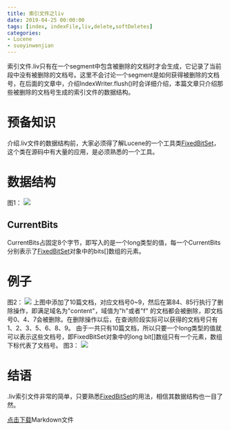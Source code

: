 ```yaml
---
title: 索引文件之liv
date: 2019-04-25 00:00:00
tags: [index, indexFile,liv,delete,softDeletes]
categories:
- Lucene
- suoyinwenjian
---
```


索引文件.liv只有在一个segment中包含被删除的文档时才会生成，它记录了当前段中没有被删除的文档号。这里不会讨论一个segment是如何获得被删除的文档号，在后面的文章中，介绍IndexWriter.flush()时会详细介绍，本篇文章只介绍那些被删除的文档号生成的索引文件的数据结构。
# 预备知识
介绍.liv文件的数据结构前，大家必须得了解Lucene的一个工具类[FixedBitSet](https://www.amazingkoala.com.cn/Lucene/gongjulei/2019/0404/FixedBitSet)，这个类在源码中有大量的应用，是必须熟悉的一个工具。
# 数据结构
图1：
<img src="http://www.amazingkoala.com.cn/uploads/lucene/索引文件/liv/1.png">
## CurrentBits
CurrentBits占固定8个字节，即写入的是一个long类型的值，每一个CurrentBits分别表示了[FixedBitSet](https://www.amazingkoala.com.cn/Lucene/gongjulei/2019/0404/FixedBitSet)对象中的bits[]数组的元素。
# 例子
图2：
<img src="http://www.amazingkoala.com.cn/uploads/lucene/索引文件/liv/2.png">
上图中添加了10篇文档，对应文档号0~9，然后在第84、85行执行了删除操作，即满足域名为"content"，域值为"h"或者"f"  的文档都会被删除，即文档号0、4、7会被删除。在删除操作以后，在查询阶段实际可以获得的文档号只有1、2、3、5、6、8、9。
由于一共只有10篇文档，所以只要一个long类型的值就可以表示这些文档号，即FixedBitSet对象中的long bit[]数组只有一个元素，数组下标代表了文档号。
图3：
<img src="http://www.amazingkoala.com.cn/uploads/lucene/索引文件/liv/3.png">

# 结语
.liv索引文件非常的简单，只要熟悉[FixedBitSet](https://www.amazingkoala.com.cn/Lucene/gongjulei/2019/0404/FixedBitSet)的用法，相信其数据结构也一目了然。

[点击下载](http://www.amazingkoala.com.cn/attachment/Lucene/%E7%B4%A2%E5%BC%95%E6%96%87%E4%BB%B6/liv.zip)Markdown文件
